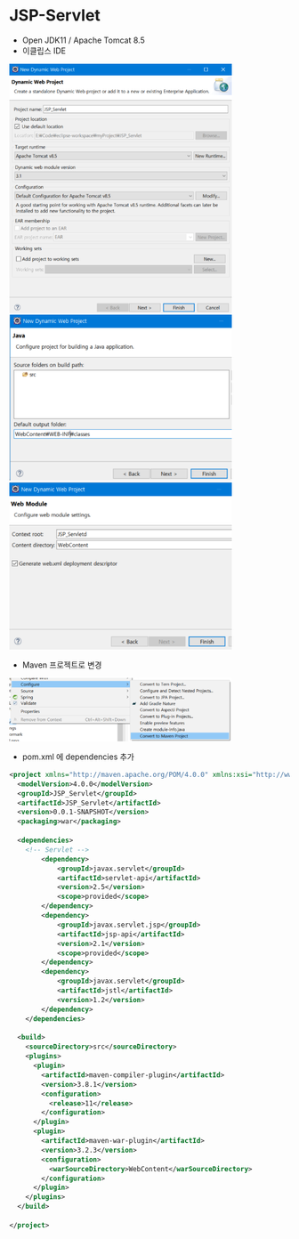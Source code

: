 # JSP-Servlet

+ Open JDK11 / Apache Tomcat 8.5
+ 이클립스 IDE

<img src ="./imgformark/01.png" width ="400px"/>

<img src ="./imgformark/02.png" width ="400px"/>

<img src ="./imgformark/03.png" width ="400px"/>

+ Maven 프로젝트로 변경
<img src ="./imgformark/04.png" width ="400px"/>

+ pom.xml 에 dependencies 추가
```xml
<project xmlns="http://maven.apache.org/POM/4.0.0" xmlns:xsi="http://www.w3.org/2001/XMLSchema-instance" xsi:schemaLocation="http://maven.apache.org/POM/4.0.0 https://maven.apache.org/xsd/maven-4.0.0.xsd">
  <modelVersion>4.0.0</modelVersion>
  <groupId>JSP_Servlet</groupId>
  <artifactId>JSP_Servlet</artifactId>
  <version>0.0.1-SNAPSHOT</version>
  <packaging>war</packaging>
  
  <dependencies>
  	<!-- Servlet -->
		<dependency>
			<groupId>javax.servlet</groupId>
			<artifactId>servlet-api</artifactId>
			<version>2.5</version>
			<scope>provided</scope>
		</dependency>
		<dependency>
			<groupId>javax.servlet.jsp</groupId>
			<artifactId>jsp-api</artifactId>
			<version>2.1</version>
			<scope>provided</scope>
		</dependency>
		<dependency>
			<groupId>javax.servlet</groupId>
			<artifactId>jstl</artifactId>
			<version>1.2</version>
		</dependency>
	</dependencies>	
	
  <build>
    <sourceDirectory>src</sourceDirectory>
    <plugins>
      <plugin>
        <artifactId>maven-compiler-plugin</artifactId>
        <version>3.8.1</version>
        <configuration>
          <release>11</release>
        </configuration>
      </plugin>
      <plugin>
        <artifactId>maven-war-plugin</artifactId>
        <version>3.2.3</version>
        <configuration>
          <warSourceDirectory>WebContent</warSourceDirectory>
        </configuration>
      </plugin>
    </plugins>
  </build>

</project>
```
